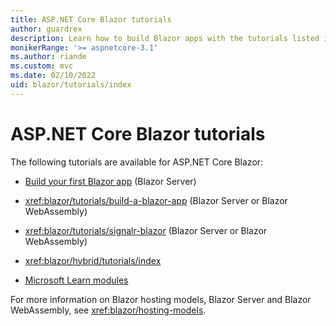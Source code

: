 ```yaml
---
title: ASP.NET Core Blazor tutorials
author: guardrex
description: Learn how to build Blazor apps with the tutorials listed in this article.
monikerRange: '>= aspnetcore-3.1'
ms.author: riande
ms.custom: mvc
ms.date: 02/10/2022
uid: blazor/tutorials/index
---
```

# ASP.NET Core Blazor tutorials

The following tutorials are available for ASP.NET Core Blazor:

* [Build your first Blazor app](https://dotnet.microsoft.com/learn/aspnet/blazor-tutorial/intro) (Blazor Server)

* <xref:blazor/tutorials/build-a-blazor-app> (Blazor Server or Blazor WebAssembly)

* <xref:blazor/tutorials/signalr-blazor> (Blazor Server or Blazor WebAssembly)

* <xref:blazor/hybrid/tutorials/index>

* [Microsoft Learn modules](/learn/paths/build-web-apps-with-blazor/)

For more information on Blazor hosting models, Blazor Server and Blazor WebAssembly, see <xref:blazor/hosting-models>.
